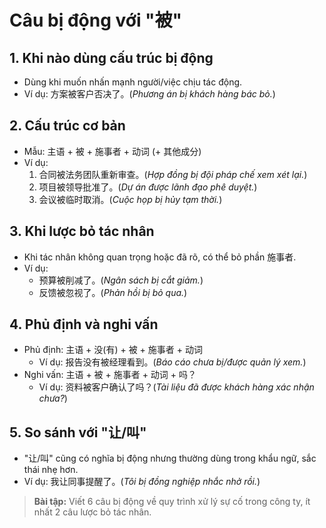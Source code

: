 # Câu bị động với "被"

## 1. Khi nào dùng cấu trúc bị động
- Dùng khi muốn nhấn mạnh người/việc chịu tác động.
- Ví dụ: 方案被客户否决了。(_Phương án bị khách hàng bác bỏ._)

## 2. Cấu trúc cơ bản
- Mẫu: 主语 + 被 + 施事者 + 动词 (+ 其他成分)
- Ví dụ:
  1. 合同被法务团队重新审查。(_Hợp đồng bị đội pháp chế xem xét lại._)
  2. 项目被领导批准了。(_Dự án được lãnh đạo phê duyệt._)
  3. 会议被临时取消。(_Cuộc họp bị hủy tạm thời._)

## 3. Khi lược bỏ tác nhân
- Khi tác nhân không quan trọng hoặc đã rõ, có thể bỏ phần 施事者.
- Ví dụ:
  - 预算被削减了。(_Ngân sách bị cắt giảm._)
  - 反馈被忽视了。(_Phản hồi bị bỏ qua._)

## 4. Phủ định và nghi vấn
- Phủ định: 主语 + 没(有) + 被 + 施事者 + 动词
  - Ví dụ: 报告没有被经理看到。(_Báo cáo chưa bị/được quản lý xem._)
- Nghi vấn: 主语 + 被 + 施事者 + 动词 + 吗？
  - Ví dụ: 资料被客户确认了吗？(_Tài liệu đã được khách hàng xác nhận chưa?_)

## 5. So sánh với "让/叫"
- "让/叫" cũng có nghĩa bị động nhưng thường dùng trong khẩu ngữ, sắc thái nhẹ hơn.
- Ví dụ: 我让同事提醒了。(_Tôi bị đồng nghiệp nhắc nhở rồi._)

> **Bài tập:** Viết 6 câu bị động về quy trình xử lý sự cố trong công ty, ít nhất 2 câu lược bỏ tác nhân.
